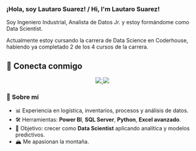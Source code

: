 ### ¡Hola, soy Lautaro Suarez! / Hi, I'm Lautaro Suarez!
Soy Ingeniero Industrial, Analista de Datos Jr. y estoy formándome como Data Scientist.

Actualmente estoy cursando la carrera de Data Science en Coderhouse, habiendo ya completado 2 de los 4 cursos de la carrera.


## 🔗 Conecta conmigo
<p align="center">
  <a href="https://www.linkedin.com/in/lautaro-suarez-7056531a9/" target="_blank">
    <img src="https://img.shields.io/badge/LinkedIn-0077B5?style=for-the-badge&logo=linkedin&logoColor=white"/>
  </a>
  <a href="mailto:lautaro.suarez1418@gmail.com" target="_blank">
    <img src="https://img.shields.io/badge/Gmail-D14836?style=for-the-badge&logo=gmail&logoColor=white"/>
  </a>
</p>

### 🚀 Sobre mí
- 📊 Experiencia en logística, inventarios, procesos y análisis de datos.
- 🛠️ Herramientas: **Power BI**, **SQL Server**, **Python**, **Excel avanzado**.  
- 🎯 Objetivo: crecer como **Data Scientist** aplicando analítica y modelos predictivos.  
- 🏔️ Me apasionan la montaña.


<!--
**Lautaro1418/Lautaro1418** is a ✨ _special_ ✨ repository because its `README.md` (this file) appears on your GitHub profile.

Here are some ideas to get you started:

- 🔭 I’m currently working on ...
- 🌱 I’m currently learning ...
- 👯 I’m looking to collaborate on ...
- 🤔 I’m looking for help with ...
- 💬 Ask me about ...
- 📫 How to reach me: ...
- 😄 Pronouns: ...
- ⚡ Fun fact: ...
-->
